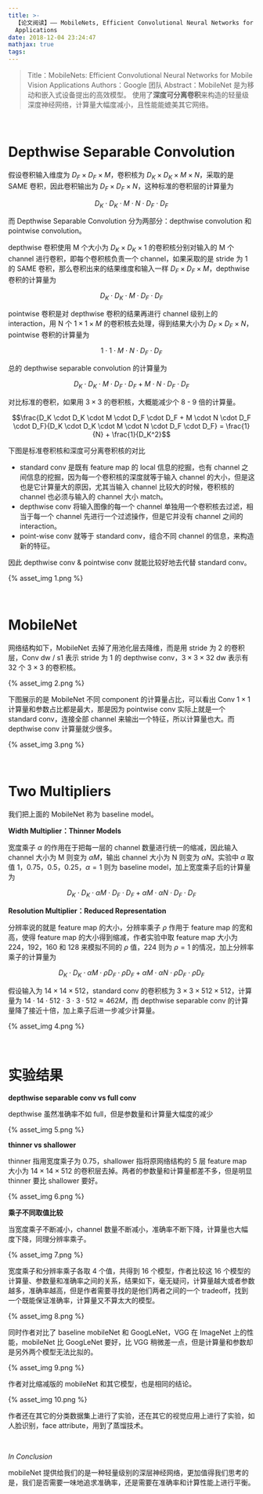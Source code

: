 ```yaml
---
title: >-
  【论文阅读】—— MobileNets, Efficient Convolutional Neural Networks for Mobile Vision
  Applications
date: 2018-12-04 23:24:47
mathjax: true
tags:
---
```


> Title：MobileNets: Efficient Convolutional Neural Networks for Mobile Vision Applications
> Authors：Google 团队
> Abstract：MobileNet 是为移动和嵌入式设备提出的高效模型。 使用了**深度可分离卷积**来构造的轻量级深度神经网络，计算量大幅度减小，且性能能媲美其它网络。

<!--more-->

<br>

# Depthwise Separable Convolution

假设卷积输入维度为 $D_F \times D_F \times M$，卷积核为 $D_K \times D_K \times M \times N$，采取的是 SAME 卷积，因此卷积输出为 $D_F \times D_F \times N$，这种标准的卷积层的计算量为

$$D_K \cdot D_K \cdot M \cdot N \cdot D_F \cdot D_F$$

而 Depthwise Separable Convolution 分为两部分：depthwise convolution 和 pointwise convolution。

depthwise 卷积使用 M 个大小为 $D_K \times D_K \times 1$ 的卷积核分别对输入的 M 个 channel 进行卷积，即每个卷积核负责一个 channel，如果采取的是 stride 为 1 的 SAME 卷积，那么卷积出来的结果维度和输入一样 $D_F \times D_F \times M$，depthwise 卷积的计算量为

$$D_K \cdot D_K \cdot M  \cdot D_F \cdot D_F$$

pointwise 卷积是对 depthwise 卷积的结果再进行 channel 级别上的 interaction，用 N 个 $1\times 1 \times M$ 的卷积核去处理，得到结果大小为 $D_F \times D_F \times N$，pointwise 卷积的计算量为

$$1 \cdot 1 \cdot M \cdot N \cdot D_F \cdot D_F$$

总的 depthwise separable convolution 的计算量为

$$D_K \cdot D_K \cdot M  \cdot D_F \cdot D_F + M \cdot N \cdot D_F \cdot D_F$$

对比标准的卷积，如果用 $3 \times 3$ 的卷积核，大概能减少个 8 - 9 倍的计算量。

$$\frac{D_K \cdot D_K \cdot M  \cdot D_F \cdot D_F + M \cdot N \cdot D_F \cdot D_F}{D_K \cdot D_K \cdot M \cdot N \cdot D_F \cdot D_F} = \frac{1}{N} + \frac{1}{D_K^2}$$

下图是标准卷积核和深度可分离卷积核的对比

- standard conv 是既有 feature map 的 local 信息的挖掘，也有 channel 之间信息的挖掘，因为每一个卷积核的深度就等于输入 channel 的大小，但是这也是它计算量大的原因，尤其当输入 channel 比较大的时候，卷积核的 channel 也必须与输入的 channel 大小 match。
- depthwise conv 将输入图像的每一个 channel 单独用一个卷积核去过滤，相当于每一个 channel 先进行一个过滤操作，但是它并没有 channel 之间的 interaction。
- point-wise conv 就等于 standard conv，组合不同 channel 的信息，来构造新的特征。

因此 depthwise conv & pointwise conv 就能比较好地去代替 standard conv。

{% asset_img 1.png %}

<br>

# MobileNet

网络结构如下，MobileNet 去掉了用池化层去降维，而是用 stride 为 2 的卷积层，Conv dw / s1 表示 stride 为 1 的 depthwise conv，$3 \times 3 \times 32$ dw 表示有 32 个 $3 \times 3$ 的卷积核。

{% asset_img 2.png %}

下图展示的是 MobileNet 不同 component 的计算量占比，可以看出 Conv $1 \times 1$ 计算量和参数占比都是最大，那是因为 pointwise conv 实际上就是一个 standard conv，连接全部 channel 来输出一个特征，所以计算量也大。而 depthwise conv 计算量就少很多。

{% asset_img 3.png %}

<br>

# Two Multipliers

我们把上面的 MobileNet 称为 baseline model。

**Width Multiplier：Thinner Models**

宽度乘子 $\alpha$ 的作用在于把每一层的 channel 数量进行统一的缩减，因此输入 channel 大小为 M 则变为 $\alpha M$，输出 channel 大小为 N 则变为 $\alpha N$。实验中 $\alpha$ 取值 1，0.75，0.5，0.25，$\alpha = 1$ 则为 baseline model，加上宽度乘子后的计算量为

$$D_K \cdot D_K \cdot \alpha M  \cdot D_F \cdot D_F + \alpha M \cdot \alpha N \cdot D_F \cdot D_F$$



**Resolution Multiplier：Reduced Representation**

分辨率说的就是 feature map 的大小，分辨率乘子 $\rho$ 作用于 feature map 的宽和高，使得 feature map 的大小得到缩减，作者实验中取 feature map 大小为 224，192，160 和 128 来模拟不同的 $\rho$ 值，224 则为 $\rho = 1$ 的情况，加上分辨率乘子的计算量为

$$D_K \cdot D_K \cdot \alpha M  \cdot \rho D_F \cdot \rho D_F + \alpha M \cdot \alpha N \cdot \rho D_F \cdot \rho D_F$$

假设输入为 $14 \times 14 \times 512$，standard conv 的卷积核为 $3 \times 3 \times 512 \times 512$，计算量为 $14 \cdot 14 \cdot 512 \cdot 3 \cdot 3 \cdot 512 \approx 462M$，而 depthwise separable conv 的计算量降了接近十倍，加上乘子后进一步减少计算量。

{% asset_img 4.png %}

<br>

# 实验结果

**depthwise separable conv vs full conv**

depthwise 虽然准确率不如 full，但是参数量和计算量大幅度的减少

{% asset_img 5.png %}

**thinner vs shallower**

thinner 指用宽度乘子为 0.75，shallower 指将原网络结构的 5  层 feature map 大小为 $14 \times 14 \times 512$ 的卷积层去掉。两者的参数量和计算量都差不多，但是明显 thinner 要比 shallower 要好。

{% asset_img 6.png %}

**乘子不同取值比较**

当宽度乘子不断减小，channel 数量不断减小，准确率不断下降，计算量也大幅度下降，同理分辨率乘子。

{% asset_img 7.png %}

宽度乘子和分辨率乘子各取 4 个值，共得到 16 个模型，作者比较这 16 个模型的计算量、参数量和准确率之间的关系，结果如下，毫无疑问，计算量越大或者参数越多，准确率越高，但是作者需要寻找的是他们两者之间的一个 tradeoff，找到一个既能保证准确率，计算量又不算太大的模型。

{% asset_img 8.png %}

同时作者对比了 baseline mobileNet 和 GoogLeNet，VGG 在 ImageNet 上的性能，mobileNet 比 GoogLeNet 要好，比 VGG 稍微差一点，但是计算量和参数却是另外两个模型无法比拟的。

{% asset_img 9.png %}

作者对比缩减版的 mobileNet 和其它模型，也是相同的结论。

{% asset_img 10.png %}

作者还在其它的分类数据集上进行了实验，还在其它的视觉应用上进行了实验，如人脸识别，face attribute，用到了蒸馏技术。



<br>

*In Conclusion*

mobileNet 提供给我们的是一种轻量级别的深层神经网络，更加值得我们思考的是，我们是否需要一味地追求准确率，还是需要在准确率和计算性能上进行平衡。

<br>